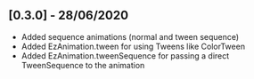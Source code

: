 ## [0.3.0] - 28/06/2020

* Added sequence animations (normal and tween sequence)
* Added EzAnimation.tween for using Tweens like ColorTween
* Added EzAnimation.tweenSequence for passing a direct TweenSequence to the animation
